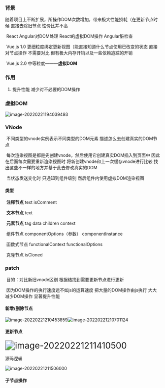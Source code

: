 ### 背景

​	随着项目上不断扩展，所操作DOM次数增加，带来极大性能损耗（在更新节点时候 直接去除旧节点 性价比并不高

​	React Angular对DOM处理 React的虚拟DOM操作 Angular脏检查

​	Vue.js 1.0 更细粒度绑定更新视图（能直接知道什么节点使用已改变的状态 直接对节点操作 不需要对比 但有极大内存开销以及一些依赖追踪的开销

​	Vue.js 2.0 中等粒度———**虚拟DOM**

### 作用

1. 提升性能 减少对不必要的DOM操作

### 虚拟DOM

<img src="C:\Users\pc\AppData\Roaming\Typora\typora-user-images\image-20220221194039493.png" alt="image-20220221194039493" />

### VNode

​	不同类型的vnode实例表示不同类型的DOM元素 描述怎么去创建真实的DOM节点 

​	每次渲染视图是都是先创建vnode，然后使用它创建真实DOM插入到页面中 因此在后面每次需要重新渲染视图时 将新创建vnode和上一次缓存vnode进行比较 找出这些不一样的地方并基于此去修改真实的DOM

​	当状态发送变化时 只通知到组件级别 然后组件内使用虚拟DOM渲染视图

#### 类型

​	**注释节点** text isComment

​	**文本节点** text

​	**元素节点** tag data children context

​	组件节点 componentOptions（参数） componentInstance

​	函数式节点 functionalContext functionalOptions

​	克隆节点 isCloned

### **patch**

​	目的：对比新旧vnode区别 根据结找到需要更新节点进行更新

​	因为DOM操作的执行速度远不如js的运算速度 把大量的DOM操作由js执行 大大减少DOM操作 显著提升性能

#### 新增/删除节点

![image-20220221210453859](C:\Users\pc\AppData\Roaming\Typora\typora-user-images\image-20220221210453859.png)![image-20220221210701124](C:\Users\pc\AppData\Roaming\Typora\typora-user-images\image-20220221210701124.png)

#### 更新节点

​	<img src="C:\Users\pc\AppData\Roaming\Typora\typora-user-images\image-20220221211410500.png" alt="image-20220221211410500" style="zoom:200%;" />

源码逻辑

![image-20220221211506000](C:\Users\pc\AppData\Roaming\Typora\typora-user-images\image-20220221211506000.png)

#### 子节点操作